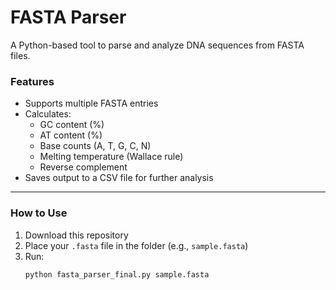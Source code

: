 # FASTA Parser 

A Python-based tool to parse and analyze DNA sequences from FASTA files.

### Features

- Supports multiple FASTA entries
- Calculates:
  - GC content (%)
  - AT content (%)
  - Base counts (A, T, G, C, N)
  - Melting temperature (Wallace rule)
  - Reverse complement
- Saves output to a CSV file for further analysis

---

### How to Use

1. Download this repository
2. Place your `.fasta` file in the folder (e.g., `sample.fasta`)
3. Run:
   ```bash
   python fasta_parser_final.py sample.fasta
